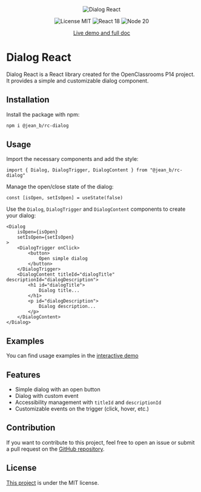 <p align="center">
  <img alt="Dialog React" src="https://github.com/user-attachments/assets/91f50838-cce3-4cb4-bfe0-44f84974f9b2">
</p>

<div align="center">

![License MIT](https://img.shields.io/badge/license-MIT-blue.svg)
![React 18](https://img.shields.io/badge/React-18.0.0-brightgreen)
![Node 20](https://img.shields.io/badge/node-20.11.0-brightgreen)

[Live demo and full doc](https://jean-baradat.github.io/oc-p14--jean_rc-dialog-10-2024/)

</div>

# Dialog React

Dialog React is a React library created for the OpenClassrooms P14 project. It provides a simple and customizable dialog component.

## Installation

Install the package with npm:

```bash
npm i @jean_b/rc-dialog
```

## Usage

Import the necessary components and add the style:

```JSX
import { Dialog, DialogTrigger, DialogContent } from "@jean_b/rc-dialog"
```

Manage the open/close state of the dialog:

```JSX
const [isOpen, setIsOpen] = useState(false)
```

Use the `Dialog`, `DialogTrigger` and `DialogContent` components to create your dialog:

```JSX
<Dialog 
    isOpen={isOpen} 
    setIsOpen={setIsOpen}
>
    <DialogTrigger onClick>
        <button>
            Open simple dialog
        </button>
    </DialogTrigger>
    <DialogContent titleId="dialogTitle" descriptionId="dialogDescription">
        <h1 id="dialogTitle">
            Dialog title...
        </h1>
        <p id="dialogDescription">
            Dialog description...
        </p>
    </DialogContent>
</Dialog>
```

## Examples

You can find usage examples in the [interactive demo](https://jean-baradat.github.io/oc-p14--jean_rc-dialog-10-2024/)

## Features

- Simple dialog with an open button
- Dialog with custom event
- Accessibility management with `titleId` and `descriptionId`
- Customizable events on the trigger (click, hover, etc.)

## Contribution

If you want to contribute to this project, feel free to open an issue or submit a pull request on the [GitHub repository](https://github.com/Jean-Baradat/oc-p14--jean_rc-dialog-10-2024).

## License
[This project](https://github.com/Jean-Baradat/oc-p14--jean_rc-dialog-10-2024) is under the MIT license.
